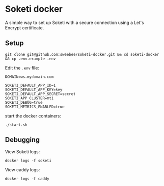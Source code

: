 # Soketi docker

A simple way to set up Soketi with a secure connection using a Let's Encrypt certificate.

## Setup

```
git clone git@github.com:sweebee/soketi-docker.git && cd soketi-docker && cp .env.example .env
```

Edit the `.env` file:

```env
DOMAIN=ws.mydomain.com

SOKETI_DEFAULT_APP_ID=1
SOKETI_DEFAULT_APP_KEY=key
SOKETI_DEFAULT_APP_SECRET=secret
SOKETI_APP_CLUSTER=mt1
SOKETI_DEBUG=true
SOKETI_METRICS_ENABLED=true
```

start the docker containers:

```./start.sh```

## Debugging

View Soketi logs:

```
docker logs -f soketi
```

View caddy logs:
```
docker logs -f caddy
```
